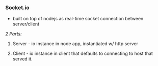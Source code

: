 ### Socket.io

- built on top of nodejs as real-time socket connection between server/client

_2 Parts:_

1. Server - io instance in node app, instantiated w/ http server

2. Client - io instance in client that defaults to connecting to host that served it.